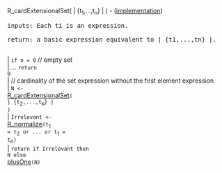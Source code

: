 R\_cardExtensionalSet( | {t<sub>1</sub>,...,t<sub>n</sub>} | ) - ([implementation](http://code.google.com/p/aic-expresso/source/browse/trunk/src/main/java/com/sri/ai/grinder/library/equality/cardinality/direct/core/CardinalityExtensionalSet.java))
<pre>
inputs: Each ti is an expression.<br>
return: a basic expression equivalent to | {t1,...,tn} |.<br>
</pre>
| `if n = 0` // empty set<br>
|.... <code>return 0</code><br>
| // cardinality of the set expression without the first element expression<br>
| <code>N &lt;- </code><a href='RewriterCardExtensionalSet.md'>R_cardExtensionalSet</a><code>( | {t</code><sub>2</sub><code>,...,t</code><sub>k</sub><code>} | )</code><br>
| <code>Irrelevant &lt;- </code><a href='RewriterNormalize.md'>R_normalize</a><code>(t</code><sub>1</sub><code> = t</code><sub>2</sub><code> or ... or t</code><sub>1</sub><code> = t</code><sub>n</sub><code>)</code><br>
| <code>return if Irrelevant then N else </code><a href='FunctionPlusOne.md'>plusOne</a><code>(N)</code><br>